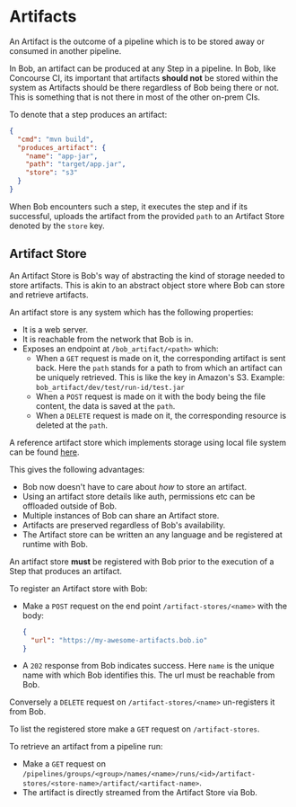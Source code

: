 # Artifacts

An Artifact is the outcome of a pipeline which is to be stored away or consumed in another pipeline.

In Bob, an artifact can be produced at any Step in a pipeline. In Bob, like Concourse CI, its important
that artifacts **should not** be stored within the system as Artifacts should be there regardless of
Bob being there or not. This is something that is not there in most of the other on-prem CIs.

To denote that a step produces an artifact:

```json
{
  "cmd": "mvn build",
  "produces_artifact": {
    "name": "app-jar",
    "path": "target/app.jar",
    "store": "s3"
  }
}
```

When Bob encounters such a step, it executes the step and if its successful, uploads the artifact
from the provided `path` to an Artifact Store denoted by the `store` key.

## Artifact Store

An Artifact Store is Bob's way of abstracting the kind of storage needed to store artifacts. This
is akin to an abstract object store where Bob can store and retrieve artifacts.

An artifact store is any system which has the following properties:

- It is a web server.
- It is reachable from the network that Bob is in.
- Exposes an endpoint at `/bob_artifact/<path>` which:
    - When a `GET` request is made on it, the corresponding artifact is sent back.
    Here the `path` stands for a path to from which an artifact can be uniquely retrieved.
    This is like the key in Amazon's S3. Example: `bob_artifact/dev/test/run-id/test.jar`
    - When a `POST` request is made on it with the body being the file content, the data is saved at the `path`.
    - When a `DELETE` request is made on it, the corresponding resource is deleted at the `path`.

A reference artifact store which implements storage using local file system can be found [here](https://github.com/bob-cd/artifact-local).

This gives the following advantages:

- Bob now doesn't have to care about _how_ to store an artifact.
- Using an artifact store details like auth, permissions etc can be offloaded outside of Bob.
- Multiple instances of Bob can share an Artifact store.
- Artifacts are preserved regardless of Bob's availability.
- The Artifact store can be written an any language and be registered at runtime with Bob.

An artifact store **must** be registered with Bob prior to the execution of a Step that produces an artifact.

To register an Artifact store with Bob:

- Make a `POST` request on the end point `/artifact-stores/<name>` with the body:
  ```json
  {
    "url": "https://my-awesome-artifacts.bob.io"
  }
  ```
- A `202` response from Bob indicates success.
  Here `name` is the unique name with which Bob identifies this. The url must be reachable from Bob.

Conversely a `DELETE` request on `/artifact-stores/<name>` un-registers it from Bob.

To list the registered store make a `GET` request on `/artifact-stores`.

To retrieve an artifact from a pipeline run:

- Make a `GET` request on `/pipelines/groups/<group>/names/<name>/runs/<id>/artifact-stores/<store-name>/artifact/<artifact-name>`.
- The artifact is directly streamed from the Artifact Store via Bob.

